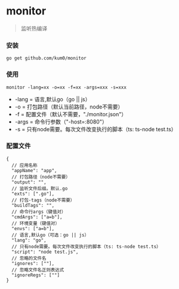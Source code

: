 # monitor
> 监听热编译

### 安装 
```
go get github.com/kum0/monitor
```

### 使用
```
monitor -lang=xx -o=xx -f=xx -args=xxx -s=xxx
```

- -lang =
语言,默认go（go || js）
- -o =
打包路径（默认当前路径，node不需要）
- -f =
配置文件（默认不需要，"./monitor.json"）
- -args =
命令行参数（"-host=:8080"）
- -s =
只有node需要。每次文件改变执行的脚本（ts: ts-node test.ts）

### 配置文件
```
{
  // 应用名称
  "appName": "app",
  // 打包路径（node不需要）
  "output": "",
  // 监听文件后缀。默认.go
  "exts": [".go"],
  // 打包-tags（node不需要）
  "buildTags": "",
  // 命令行args（键值对）
  "cmdArgs": ["a=b"],
  // 环境变量（键值对）
  "envs": ["a=b"],
  // 语言,默认go（可选：go || js）
  "lang": "go",
  // 只有node需要。每次文件改变执行的脚本（ts: ts-node test.ts）
  "script": "node test.js",
  // 忽略的文件名
  "ignores": [""],
  // 忽略文件名正则表达式
  "ignoreRegs": [""]
}

```
